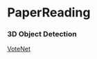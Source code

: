 # PaperReading

### 3D Object Detection
[VoteNet](https://www.notion.so/VoxelNet-Paper-Analysis-CVPR-2018-7d86bdcccadf469e946e1d571b31a729?pvs=4)

